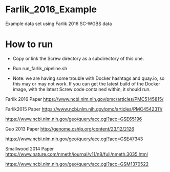 # Farlik_2016_Example
Example data set using Farlik 2016 SC-WGBS data


# How to run

* Copy or link the Screw directory as a subdirectory of this one.
* Run run_farlik_pipeline.sh


* Note: we are having some trouble with Docker hashtags and quay.io, so this may or may not work. If you can get the latest build of the Docker image, with the latest Screw code contained within, it should run. 


Farlik 2016 Paper https://www.ncbi.nlm.nih.gov/pmc/articles/PMC5145815/

Farlik2015 Paper https://www.ncbi.nlm.nih.gov/pmc/articles/PMC4542311/

https://www.ncbi.nlm.nih.gov/geo/query/acc.cgi?acc=GSE65196

Guo 2013 Paper http://genome.cshlp.org/content/23/12/2126

https://www.ncbi.nlm.nih.gov/geo/query/acc.cgi?acc=GSE47343

Smallwood 2014 Paper https://www.nature.com/nmeth/journal/v11/n8/full/nmeth.3035.html

https://www.ncbi.nlm.nih.gov/geo/query/acc.cgi?acc=GSM1370522
